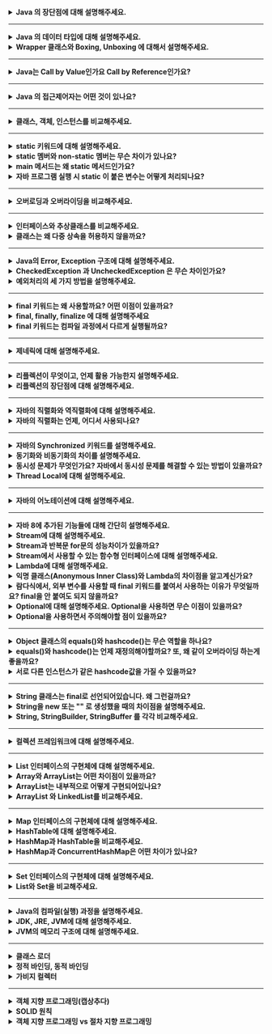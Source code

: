 <details>
  <summary><b>Java 의 장단점에 대해 설명해주세요.</b></summary>

### 답변

장점으로는 JVM에서 동작하기 때문에 운영체제에 독립적이고 객체지향 언어이기 때문에 이해하기가 쉽습니다. 또한 가비지 컬렉터에 의해 메모리를 자동으로 관리해준다는 점이 있습니다.
단점으로는 JVM 에 의해 번역되는 과정이 필요하기 때문에 비교적 느립니다. 또한 가비지 컬렉터로 인하여 비교적 많은 메모리 공간이 필요합니다.

### 정리

- 장점
    - JVM에서 동작하기 때문에 운영체제에 독립적
    - 객체지향 언어이기 때문에 이해하기 쉽다.
    - 오픈소스로 사용할 수 있고 커뮤니티가 잘 발달되어 있다.
    - 멀티쓰레드를 쉽게 구현할 수 있다.
    - 가비지 컬렉터에 의해 메모리 관리를 자동으로 해준다.
- 단점
    - 컴파일되고 번역하는 과정을 거치기 때문에 비교적 느리다.
    - 가비지 컬렉터로 인해 메모리 공간 필요

### 참고 링크

- https://github.com/WeareSoft/tech-interview/blob/master/contents/java.md#java-%EC%96%B8%EC%96%B4%EC%9D%98-%EC%9E%A5%EB%8B%A8%EC%A0%90
- https://data-flair.training/blogs/pros-and-cons-of-java/

</details>

---

<details>
  <summary><b>Java 의 데이터 타입에 대해 설명해주세요.</b></summary>

### 답변

자바의 데이터 타입은 기본 데이터 타입과 참조 타입으로 나뉩니다. 기본 데이터 타입으로는 byte, short, int, long, float, double, boolean, char 가 있으며 Stack 영역에
저장됩니다. 참조 타입은 기본형은 제외한 모든 타입이며, Heap 영역에 저장됩니다.

### 정리

- 기본 데이터 타입(Primitive Data Type)
    - 정수형 : byte, short, int, long
    - 실수형 : float, double
    - 논리형 : boolean(ture/false)
    - 문자형 : char
    - 기본 타입의 크기가 작고 고정적이기 때문에 메모리의 Stack 영역에 저장된다.
- 참조 타입(Reference Data Type)
    - 참조 타입 종류: class, array, interface, Enumeration
    - 기본형을 제외하고는 모두 참조형
    - new 키워드를 이용하여 객체를 생성하여 데이터가 생성된 주소를 참조하는 타입이다.
    - String과 배열은 참조 타입과 달리 new 없이 생성이 가능하지만 기본 타입이 아닌 참조 타입이다.
    - 참조 타입의 데이터의 크기가 가변적, 동적이기 때문에 동적으로 관리되는 Heap 영역에 저장된다.
    - 더 이상 참조하는 변수가 없을 때 가비지 컬렉션에 의해 파괴된다.
    - 참조 타입은 값이 저장된 곳의 주소를 저장하는 공간으로 객체의 주소를 저장한다. (Call-By-Value)

### 참고 링크

- https://github.com/WeareSoft/tech-interview/blob/master/contents/java.md#java%EC%9D%98-%EB%8D%B0%EC%9D%B4%ED%84%B0-%ED%83%80%EC%9E%85

</details>

<details>
  <summary><b>Wrapper 클래스와 Boxing, Unboxing 에 대해서 설명해주세요.</b></summary>

### 답변

Wrapper 클래스는 프로그램에 따라 기본 데이터 타입을 객체로 취급해야 하는 경우, 기본 타입들의 데이터를 객체로 포장한 클래스입니다. 기본 타입의 데이터를 Wrapper 클래스의 값으로 변환하면 Boxing,
반대의 경우를 Unboxing이라고 합니다.

### 정리

- Wrapper Class
    - 프로그램에 따라 기본 데이터 타입을 객체로 취급해야 하는 경우, 기본 타입들의 데이터를 객체로 포장한 클래스
    - java.lang 패키지에 존재

| 기본 타입     | 래퍼 클래스      |
|-----------|-------------|
| `byte`    | `Byte`      |
| `short`   | `Short`     |
| `int`     | `Integer`   |
| `long`    | `Long`      |
| `float`   | `Float`     |
| `double`  | `Double`    |
| `char`    | `Character` |
| `boolean` | `Boolean`   |

- Boxing
    - 기본 타입의 데이터를 Wapper 클래스의 인스턴스로 변환하는 과정
- Unboxing
    - Wrapper 클래스의 인스턴스에 저장된 값을 기본 타입의 데이터로 꺼내는 과정

### 참고 링크

- https://github.com/WeareSoft/tech-interview/blob/master/contents/java.md#wrapper-class

</details>

---

<details>
  <summary><b>Java는 Call by Value인가요 Call by Reference인가요?</b></summary> 

### 답변

자바는 Call by Value 를 따릅니다. 기본 자료형의 경우 해당 값이 복사되어 전달되고, 참조 자료형의 경우 힙 메모리의 참조값이 복사되어 전달됩니다.

### 정리

- 자바에서 파라미터는 항상 `값`으로 전달됩니다. (파라미터의 복사본이 메서드에 전달)
- 기본 자료형의 경우 값의 복사본이 전달됩니다.
- 참조 자료형의 경우 힙 메모리의 주소값이 복사되어 전달됩니다.
    - 아래 예시의 경우 User 의 메모리가 복사되어 전달된다. b 의 경우 새로운 주소를 할당하는데 메서드가 종료되면 원본 b 에는 반영되지 않는다.
  ```java
  class User {
      public int age;
  
      public User(int age) {
          this.age = age;
      }
  }
  
  public class ReferenceTypeTest {
  
      void test() {
          User a = new User(10);
          User b = new User(20);
  			  
          System.out.println(a); // age: 10
          System.out.println(b); // age: 20
          modify(a, b);
  
          System.out.println(a); // age: 11 
          System.out.println(b); // age: 20
      }
  
      private void modify(User a, User b) {
          a.age++;
  
          b = new User(30);
          b.age++;
      }
  }
  ```

### 참고 링크

- https://bcp0109.tistory.com/360
- https://github.com/WeareSoft/tech-interview/blob/master/contents/java.md#call-by-reference%EC%99%80-call-by-value%EC%9D%98-%EC%B0%A8%EC%9D%B4

</details>

---

<details>
  <summary><b>Java 의 접근제어자는 어떤 것이 있나요?</b></summary> 

### 답변

자바의 접근 제어자로는 제약 없이 접근 가능한 public, 동일 패키지 또는 상속 관계에서 접근 가능한 protected, 동일 패키지에서만 접근 가능한 package-private, 선언한 객체에서만 사용 가능한
private 이 있습니다.

### 정리

| 접근 제어자	           | 설명                             |
|-------------------|--------------------------------|
| `public`          | `해당 객체를 사용하는 프로그램 어디에서나 접근 가능` |
| `protect`         | `동일 패키지 또는 상속 관계의 객체에서 접근 가능`  |
| `package-private` | `동일 패키지에서 접근 가능`               |
| `private`         | `해당 객체에서만 사용 가능`               |

### 참고 링크

- http://www.tcpschool.com/java/java_modifier_accessModifier
- https://github.com/WeareSoft/tech-interview/blob/master/contents/java.md#java%EC%9D%98-%EC%A0%91%EA%B7%BC-%EC%A0%9C%EC%96%B4%EC%9E%90%EC%9D%98-%EC%A2%85%EB%A5%98%EC%99%80-%ED%8A%B9%EC%A7%95

</details>

---

<details>
  <summary><b>클래스, 객체, 인스턴스를 비교해주세요.</b></summary> 

### 답변

클래스는 객체를 만들어 내기 위한 틀로서 객체가 가질 수 있는 속성과 메서드를 정의하며, 이를 실체화한 것이 객체입니다. 인스턴스는 객체의 구체적인 사례입니다.

### 정리

- 클래스(Class)
    - 객체를 만들어 내기 위한 설계도 혹은 틀
    - 연관되어 있는 변수와 메서드의 집합
- 객체(Object)
    - 소프트웨어 세계에 구현할 대상
    - 클래스에 선언된 모양 그대로 생성된 실체
    - '클래스의 인스턴스(instance)' 라고도 부른다.
- 인스턴스(Instance)
    - 설계도를 바탕으로 소프트웨어 세계에 구현된 구체적인 실체
        - 즉, 객체를 소프트웨어에 실체화 하면 그것을 '인스턴스'라고 부른다.
        - 실체화된 인스턴스는 메모리에 할당된다.

### 참고 링크

- https://github.com/WeareSoft/tech-interview/blob/master/contents/java.md#%ED%81%B4%EB%9E%98%EC%8A%A4-%EA%B0%9D%EC%B2%B4-%EC%9D%B8%EC%8A%A4%ED%84%B4%EC%8A%A4%EC%9D%98-%EC%B0%A8%EC%9D%B4

</details>

---

<details>
  <summary><b>static 키워드에 대해 설명해주세요.</b></summary> 

### 답변

클래스 멤버를 정의할 때 사용되며, 객체가 생성되기 전에 초기화 되며, 모든 인스턴스에서 공유되어 사용됩니다.

### 정리

- 클래스 멤버를 정의할 때 사용
- 객체가 생성되기 전에 클래스의 로딩 과정에서 메모리에 할당되므로, 객체 생성 없이 클래스 이름만으로 접근할 수 있다.
- static 키워드를 적절히 사용하면, 메모리를 효율적으로 사용하거나 객체 생성 없이도 편리하게 접근할 수 있는 장점이 있다.

<details> <summary>클래스 멤버와 인스턴스 멤버</summary>
- 클래스 멤버: 클래스에 존재하는 변수와 메서드.
- 인스턴스 멤버: 객체(인스턴스)에 존재하는 변수와 메서드. static 키워드를 사용하지 않고 정의한다.
- 클래스 멤버에서는 인스턴스 멤버가 접근 가능하지만, 인스턴스 멤버에서는 클래스 멤버로 접근이 불가능하다.
  ![](../../../../../var/folders/1q/jkln67w958d9zskbyx2v6p940000gn/T/TemporaryItems/NSIRD_screencaptureui_x5cM7o/스크린샷 2023-03-31 오전 3.08.16.png)
</details>

### 참고 링크

- [클래스 멤버와 인스턴스 멤버](https://hyuntaekhong.github.io/blog/java-basic12/)

</details>

<details>
  <summary><b>static 멤버와 non-static 멤버는 무슨 차이가 있나요?</b></summary> 

### 답변

- static 멤버는 클래스가 로딩될 때 메모리에 할당되며, 모든 인스턴스에서 공유됩니다. 반면에 non-static 멤버는 각 인스턴스가 생성될 때 메모리에 할당되고, 인스턴스마다 고유한 값을 가집니다.

### 정리

- 다음과 3가지의 차이점이 존재한다.

| 항목           | 메모리 할당 시기   | 접근 방법                     | 공유 여부             |
|--------------|-------------|---------------------------|-------------------|
| `static`     | 클래스가 로딩될 때  | 인스턴스를 생성하지 않고 클래스 이름으로 접근 | 모든 인스턴스가 동일한 값 공유 |
| `non-static` | 인스턴스가 생성될 때 | 인스턴스를 생성한 후 접근            | 인스턴스마다 고유한 값 존재   |

### 참고 링크

</details>

<details>
  <summary><b>main 메서드는 왜 static 메서드인가요?</b></summary> 

### 답변

- main 메서드는 프로그램이 실행될 때 가장 먼저 호출됩니다. 인스턴스가 생성되기 전에 호출되어야 하기 때문에 static으로 정의되어야 합니다.

### 정리

- main 메서드는 프로그램이 시작할 때 JVM에 의해 호출됩니다. 만약 non-static 메서드라면, main 메서드를 호출하기위해 클래스를 인스턴스화 시켜야 하기 때문에 JVM 에서 직접 호출이 불가능합니다.
  따라서 main 메서드는 static 메서드여야 합니다.

### 참고 링크

- https://www.scaler.com/topics/why-main-method-is-static-in-java/

</details>

<details>
  <summary><b>자바 프로그램 실행 시 static 이 붙은 변수는 어떻게 처리되나요?</b></summary>

### 답변

- static 이 붙은 변수는 해당 클래스가 로딩될 때 Method Area에 한번 초기화되고 값 변경이 일어나지 않습니다. 이후에 인스턴스를 초기화하지 않고 사용할 수 있습니다.

### 정리

- 자바 프로그램이 실행되고 JVM이 프로그램에서 사용되는 클래스를 로드하고, 해당 static 변수를 초기화합니다.
- JVM은 Method Area 에 static 변수에 메모리를 할당합니다.

### 참고 링크

</details>

---

<details>
  <summary><b>오버로딩과 오버라이딩을 비교해주세요.</b></summary> 

### 답변

- 오버로딩은 메서드의 이름은 같고 파라미터를 다르게 한 것이고, 오버라이딩은 부모 클래스의 메서드를 자식 클래스에서 재정의하는 것을 의미합니다.

### 정리

- 오버로딩
    - 이름은 같고 매개변수의 수, 타입 또는 순서가 다른 여러 메서드 정의
    - 반환하는 타입은 달라도 된다.
- 오버라이딩
    - 메서드 이름과 매개변수가 동일한 부모 클래스의 메서드를 자식 클래스에서 재정의하는 것
    - 오버라이딩된 메서드가 자식클래스의 인스턴스에서 호출되면 부모 클래스의 메서드는 무시된다.

### 참고 링크

- https://hyoje420.tistory.com/14

</details>

---

<details>
  <summary><b>인터페이스와 추상클래스를 비교해주세요.</b></summary> 

### 답변

- 둘의 차이는 목적에 있어 차이가 있습니다. 추상클래스는 abstract 키워드로 선언된 클래스로서 기능을 이용하고 확장하도록 의도합니다. 반면, 인터페이스는 추상메서드로만 이루어진 것으로 기능의 구현을 강제하도록 의도합니다. 이때문에 추상클래스는 공통 기능을 가지는 기반 클래스로 적합하며, 인터페이스는 다형성이 필요한 경우에 적합합니다. 
### 정리

#### 추상클래스
- abstract 키워드로 선언된 클래스
- 자식 클래스가 추상클래스의 기능을 이용하고 확장하는데 초점을 둔다.
- 클래스이기 때문에 다중상속은 지원하지 않는다.
- 기능의 확장에 초점을 두기 때문에 공통 기능을 가지는 베이스 클래스에 적합하다.
#### 인터페이스
- 추상 메서드와 상수로만 이루어진 것
- 인터페이스는 선언된 기능을 구현하도록 강제한다.
- 기능의 구현을 강제하기 때문에 같은 기능을 다르게 구현하는 다형성이 필요한 경우에 적합하다.
- 다중 상속이 가능하다.
  - 다중 상속을 할 때 메서드 충돌은 어떻게 해결할까?
    - 다중 상속을 하더라도 인터페이스에는 구현부가 없고, 구현 부분이 하나이기 때문에 컴파일 에러는 나타나지 않는다.
    - 다만, default 메서드를 통해 인터페이스에서 구현하는 경우 컴파일러는 오류를 내보낸다. (모두 구현된 경우)
    - 이 경우 2가지 해결 방법이 존재한다.
      1. 인터페이스에서 구현하지 않고 상속한 클래스에서 구현한다.
      2. 하나의 인터페이스로 구현을 위임한다.
#### 추상 메서드
- abstract 키워드와 함께 구현부는 작성되지 않고 선언부만 작성된 메서드
- final 키워드가 붙은 메서드는 추상 메서드로 만들 수 없다.
- 물론 static 메서드도 추상 메서드로 만들 수 없다.
### 참고 링크

- https://brunch.co.kr/@kd4/6
- [static 메서드가 추상메서드 될 수 없는 이유](https://stackoverflow.com/questions/370962/why-cant-static-methods-be-abstract-in-java)
- [다중상속 시 메서드 충동 해결](https://webfirewood.tistory.com/130)
</details>

<details>
    <summary><b>클래스는 왜 다중 상속을 허용하지 않을까요?</b></summary> 

### 답변

- 다중 상속을 허용하지 않는 이유는 모호성때문입니다. 다중 상속하는 클래스에서 이름이 같은 메서드가 있다면 어떤 메서드를 컴파일러가 호출할지 모호하기 때문에 자바에서는 다중 상속을 지원하지 않습니다.
### 정리

- 자바에서는 모호성때문에 다중 상속을 지원하지 않는다.
- 부모 클래스들에서 같은 이름을 가진 메서드나 변수가 있다면, 자식 클래스에서 어떤 메서드를 컴파일러가 호출할지 모호하기 때문이다.  
### 참고 링크

- https://siyoon210.tistory.com/125
</details>

---

<details>
  <summary><b>Java의 Error, Exception 구조에 대해 설명해주세요.</b></summary> 

### 답변

- 자바의 Error 와 Exception 은 모두 Throwable 객체를 상속받습니다. Error 는 주로 시스템 레벨의 심각한 에러로서 개발자가 처리할 수 없는 에러입니다. 반면, Exception 은 크게 RuntimeException 과 다른 Exception 으로 구분되며, 주로 개발자가 작성한 프로그램에서 발생하는 에러입니다. 
### 정리

#### Error
- 시스템에 발생하는 심각한 예외 상황을 나타냄
- OutOfMemoryError, StackOverflowError 등
- 시스템 자체에서 발생하여 개발자가 대응할 수 없다. -> 따로 처리하지 않아도 된다.
#### Exception 
- 개발자가 작성한 프로그램에서 발생하는 예외 상황을 나타냄
- RuntimeException, IOException 등
- 일반적으로 RuntimeException 과 나머지 Exception 으로 구분되어 구조화한다.
- try-catch-finally 구문을 사용하여 예외 처리를 해야한다.
### 참고 링크

</details>

<details>
  <summary><b>CheckedException 과 UncheckedException 은 무슨 차이인가요?</b></summary> 

### 답변

- UncheckedException 와 CheckedException 의 차이는 예외 처리의 강제성에 있습니다. CheckedException 은 컴파일 과정에서 발생하여 예외를 강제하는 반면, UncheckedException 은 런타입 과정에서 발생하는 예외이기 때문에 컴파일 과정에서 예외 처리를 강제하지 않습니다. 
### 정리

#### UncheckedException

- RuntimeException 과 이를 상속한 예외
- 런타임 과정에서 발생하는 예외
- 예외 처리를 강제받지 않음
  - 다만 예외가 런타임 과정에서 발생하기 때문에 예상하지 못한 에러가 발생할 수 있다.
  - 따라서 예외 상황이 발생할 것을 대비하여 예외 처리를 하는 것이 좋다.
#### CheckedException

- RuntimeException 을 제외한 Exception 예외
- 컴파일 과정에서 발생하는 예외
- 컴파일러에 의해 예외 처리가 강제됨
### 참고 링크

</details>

<details>
    <summary><b>예외처리의 세 가지 방법을 설명해주세요.</b></summary> 

### 답변

- 예외 처리 방법으로 예외 상황을 정상 상태로 돌려놓는 예외 복구, 호출한 메서드로 예외 처리를 넘기는 예외 회피, 다른 예외로 전환하는 예외 전환이 있습니다.
### 정리

#### 예외 복구
- 예외가 발생하더라도 애플리케이션이 정상적인 흐름으로 동작하도록 진행
#### 예외 회피
- 예외가 발생하면 throws 를 통해 호출한 메서드로 예외 처리를 위임하는 것
#### 예외 전환
- 다른 예외로 전환.
- 호출한 메서드에서 예외를 처리할 때 더 명확하게 예외 상황을 인지할 수 있도록 돕는다.
- throw 를 통해 실행
### 참고 링크

- https://www.nextree.co.kr/p3239/
</details>

---

<details>
    <summary><b>final 키워드는 왜 사용할까요? 어떤 이점이 있을까요?</b></summary>

### 답변

- final 키워드는 변수와 메서드, 클래스에 붙어 변하지 않도록 하는 역할을 수행합니다. 의도치 않은 변경을 줄여 코드 안정성을 보장하고 final 변수는 상수이기 때문에 컴파일 과정에서 성능 향상을 가져올 수 있습니다. 또한, 코드 가독성을 높일 수 있습니다.
### 정리

#### 코드 안정성
- 의도치 않은 코드 변경을 줄일 수 있기 때문에 코드 안정성이 높아진다.
#### 성능 향상
- final 변수는 상수로 취급하여 컴파일 과정에서 변수를 계산하는 과정이 준다. 이만큼 성능 향상을 불러올 수 있다.
#### 코드 가독성
- 변수, 메서드, 클래스에 final 키워드를 붙이면 변경되지 않는다는 의미를 명확하게 전달할 수 있다.
### 참고 링크
</details>

<details>
    <summary><b>final, finally, finalize 에 대해 설명해주세요</b></summary> 

### 답변

- final 키워드는 변수, 메서드, 클래스를 변경 불가능하도록 만드는 것이고, finally 는 try-catch 구문 마지막에 항상 실행될 코드 블록을 정의하기 위해 사용됩니다. 마지막으로 finalize 는 GC 가 더이상의 참조가 존재하지 않는 객체를 메모리에서 삭제할 때 사용되는 메서드입니다.
### 정리

#### final
- 기본 데이터 타입에 적용: 변수에 저장된 값의 변경이 불가능
- 참조 데이터 타입에 적용: 참조 변수의 힙 메모리를 재할당 불가능
- 메서드에 적용: 오버라이드 불가능
- 클래스에 적용: 상속 불가능
#### finally
- try-catch 구문이 종료될 때 항상 실행될 코드 블록을 정의하기 위해 사용
- JVM 이 종료되거나 해당 프로세스가 종료되지 않는 이상 무조건 실행된다.
  - return 문이 try 에 있어도 finally 코드 블록이 실행됨
  - try-with-resources 구문을 사용할 수 있으면 try-catch-finally 대신 사용할 것
    - 예외가 중복될 경우 디버깅이 힘듦
    - 가독성이 나빠짐
#### finalize
- Garbage Collector 가 더이상 참조가 존재하지 않는 객체를 메모리에서 삭제할 때 호출하는 메서드
- Object 클래스의 finalize 메서드를 오버라이딩하여 커스텀할 수 있다.
### 참고 링크

- https://wjheo.tistory.com/entry/final-finally-finalize-%EC%B0%A8%EC%9D%B4%EC%A0%90
- https://ckddn9496.tistory.com/62
</details>


<details>
    <summary><b>final 키워드는 컴파일 과정에서 다르게 실행될까요?</b></summary> 

### 답변

- final 키워드가 붙은 변수는 상수와 같이 취급이 됩니다. 메서드는 오버라이딩이 안되기 때문에 오버라이딩한 메서드를 찾는 과정이 생략됩니다. 클래스는 상속이 불가능하기 때문에 자식 클래스를 찾는 과정이 생략됩니다.
### 참고 링크

</details>


---

<details>
    <summary><b>제네릭에 대해 설명해주세요.</b></summary> 

### 답변

- 제네릭은 클래스 내부에서 사용하는 타입을 외부에서 지정할 수 있는 방법입니다. 장점으로는 컴파일 시점에 타입 체크를 진행해 타입 안정성을 보장하고 코드 중복을 줄여줍니다. 반면 단점으로는  문법이 생소하여 가독성이 떨어지고 공변성 때문에 배열과의 호환성이 좋지 않습니다.
### 정리

- 클래스 내부에서 사용하는 타입을 외부에서 지정하는 방법
- 장점
  - 컴파일 시점에 타입 체크를 통해 타입 안정성을 보장
  - 코드 중복을 줄여줌
- 단점
  - 문법이 생소하여 가독성이 떨어짐.
  - 배열의 공변성으로 인해 배열과의 호환성이 떨어짐

#### 무변성(invariant)/무공변
- 하위 타입을 상위 타입의 제네릭에 대입하면 컴파일 에러가 발생한다.
```java
public class Tiger extends Animal {}
```

```java
public class Cage<T> {
	private List<T> animals = ...;
	public void push(T animal) {
		this.animals.add(animal);
    }
	public List<T> getAll() {
		return animals;
    }
}
```

```java
Animal a = new Tiger(); // OK
Cage<Animal> ca = new Cage<Tiger>(); // Compile Error.
```

<br>

- 컴파일 에러가 발생하는 이유를 예를 들어 설명하면
```java
public class Tiger extends Animal {}
public class Lion extends Animal {}
```
```java
Cage<Tiger> ct = new Cage<Tiger>();
Cage<Animal> ca = ct; // 만약 가능하다면

ca.push(new Lion()); // Lion 은 Animal 의 하위 타입이므로 가능

List<Tiger> tigers = ct.getAll(); // 우항의 결과물은 List<Lion> 
```

<br>

- 무공변일 때 문제점
```java
public class Carnivore extends Animal {}
public class Tiger extends Carnivore {}
public class Lion extends Carnivore {}
```
```java
public class Zookeeper {
	public void giveMeat(Cage<Carnivore> cage, Meat m) {
		
    }
}
```
```java
Zookeeper zk = new Zookeeper();
Cage<Tiger> ct = new Cage<>();
zk.giveMeat(ct,m); // Compile Error
```
- 위의 코드를 보면 Cage<Carnivore> 은 Cage<Tiger> 의 상위 타입이 아니기 때문에 에러가 발생한다.
- 공변으로 해결이 가능!

#### 공변(variant)

- 타입 A 가 타입 B 의 상위 타입이고, `T<A>` 가 `T<B>` 의 상위 타입일 때 공변이라고 한다.
- extends 를 이용하여 나타냄
```java
public class Zookeeper {
	public void giveMeat(Cage<? extends Carnivore> cage, Meat m) {
		
    }
}
```
```java
Zookeeper zk = new Zookeeper();
Cage<Tiger> ct = new Cage<>();
zk.giveMeat(ct,m); // 할당 가능

Cage<Lion> cl = new Cage<>();
zk.giveMeat(cl,m); // 할당 가능
```

<br>

- 공변에서의 문제점
  - 공변에서 제네릭 타입을 사용하면 메서드에 값 전달이 되지 않는다.
```java
Cage<Tiger> ct = new Cage<>();

Cage<? extends Carnivore> cage = ct; // OK
cage.push(new Tiger()); // Compile Error
```
- 위의 경우 cage 의 실제 타입이 `Cage<Tiger>` 인지 `Cage<Lion>` 인지 알수 없기 때문에 컴파일 에러 발생
- 반공변으로 해결!

#### 반공변(contravariant)
- A 가 B 의 상위 타입이고, `T<A>` 가 `T<B>` 의 하위 타입이면 반공변
  - super 을 사용하여 나타냄
```java
Cage<Tiger> ct = new Cage<>();

Cage<? super Tiger> ctt = ct; // OK
ctt.push(new Tiger()); // OK, ctt 는 Cage<Tiger> 이거나 상위타입

Cage<Carnivore> cc = new Cage<>();
Cage<? super Tiger> ctt2 = cc; // OK
ctt2.push(new Tiger()); // OK, ctt2 는 Cage<Tiger> 이거나 상위 타입
```

### 참고 링크

- https://www.youtube.com/watch?v=PtM44sO-A6g
</details>


---

<details>
    <summary><b>리플렉션이 무엇이고, 언제 활용 가능한지 설명해주세요.</b></summary> 

### 답변

- 리플렉션은 동적으로 클래스의 정보를 얻어 사용할 수 있는 기법입니다. 주로 런타임에 클래스에 접근하여 정보를 얻어야 할 때 사용됩니다. 예시로는 Spring 의 애노테이션, Jackson 등이 있습니다.
### 정리

- 런타임에 클래스의 이름, 메서드, 필드 등을 동적으로 가져오는 API
- 클래스 정보가 런타임 시점에 필요할 때 이용
- Spring 의 애노테이션, IDE 의 자동완성, Jackson 등이 있다.
### 참고 링크

- https://velog.io/@alsgus92/Java-Reflection%EC%9D%80-%EB%AC%B4%EC%97%87%EC%9D%B4%EA%B3%A0-%EC%96%B8%EC%A0%9C%EC%96%B4%EB%96%BB%EA%B2%8C-%EC%82%AC%EC%9A%A9%ED%95%98%EB%8A%94-%EA%B2%83%EC%9D%B4-%EC%A2%8B%EC%9D%84%EA%B9%8C
</details>


<details>
    <summary><b>리플렉션의 장단점에 대해 설명해주세요.</b></summary> 

### 답변

- 리플렉션의 장점으로는 클래스의 정보를 동적으로 로딩할 수 있다는 장점이 있습니다. 또한 객체를 런타임에 생성하여 유연성을 높일 수 있습니다. 반면 단점으로는 private 메서드에 접근할 수 있는 보안문제와 타입이 정해지지 않는 클래스의 정보를 동적으로 가져오기 때문에 성능 저하가 있습니다.
### 정리

#### 장점

- 클래스의 정보를 동적으로 로딩
- 객체를 런타임에 생성

#### 단점

- 타입이 정해지지 않는 클래스의 정보를 가져오기 때문에 컴파일러의 최적화를 받지 못한다. 이 때문에 성능 저하가 발생한다.
- 동적으로 클래스 정보를 가져오기 때문에 가독성이 떨어진다.
- private 메서드에 접근할 수 있기 때문에 보안문제가 생긴다.
### 참고 링크

- https://middleearth.tistory.com/72
</details>


---

<details>
    <summary><b>자바의 직렬화와 역직렬화에 대해 설명해주세요.</b></summary> 

### 답변

자바에서 직렬화는 시스템 내부에서 사용되는 객체 또는 데이터를 외부 시스템에서도 사용할 수 있도록 바이트 형태로 변환하는 기술입니다. 반면, 역직렬화는 바이트로 변환된 데이터를 객체로 변환하는 기술입니다.  
### 정리

#### 직렬화
- 시스템 내부에서 사용되는 객체 또는 데이터를 외부 시스템에서도 사용할 수 있도록 바이트 형태로 변환하는 기술
- JVM 의 메모리(힙 또는 스택)에 있는 객체 데이터를 변환
- 조건
  - 기본 타입 (primitive)
  - `java.util.Serializable` 인터페이스를 상속받은 객체
- 방법
  - `java.io.ObjectOutputStream` 객체 이용
#### 역직렬화
- 바이트로 변환된 데이터를 객체로 변환하는 기술
- JVM 의 메모리에 저장
- 조건
  - 직렬화 대상이 된 객체의 클래스가 클래스 패스에 존재해야 하며, `import` 되어 있어야 한다.
    - 직렬화와 역직렬화를 진행하는 과정이 다른 시스템에서 일어날 수 있다.
  - 자바 직렬화 대상 객체는 동일한 `serialVersionUID` 를 가지고 있어야 한다.
- 방법
  - `java.io.ObjectInputStream` 객체 이용
#### 고려해야할 점
- 직렬화된 클래스는 추후에 변경하기 어렵다. (serialVersionUID 가 클래스의 해시값에 영향을 받기 때문)
- private, package-private 정보도 공개되기 때문에 정보 은닉의 기본 개념이 사라짐
- Serializable 을 구현하지 않는 부모 객체의 경우 자식 객체를 직렬화하기 위해서는 부모 클래스에 생성자를 만들어줘야 함
- inner class 는 Serializable 을 구현할 수 없다. 바깥 객체에 대한 참조를 가지고 있고, 바깥 유효범위의 지역 변수 값을 보관하기 위해 컴파일러가 자동으로 생성하는 인위생성 필드가 있기 때문.
### 참고 링크
- https://steady-coding.tistory.com/576
- https://wedul.site/393
- https://techblog.woowahan.com/2551
</details>

<details>
    <summary><b>자바의 직렬화는 언제, 어디서 사용되나요?</b></summary> 

### 답변
- JVM 의 메모리에서만 저장된 객체 데이터를 영속화할 때 사용합니다. 장점으로는 시스템이 종료되더라도 사라지지 않는 점이 있습니다. 예시로는 파일로 저장하는 서블릿 세션, 캐시 등이 있습니다.
### 정리
- 언제?
  - JVM 메모리에서만 있는 객체 데이터를 영속화할 때 사용
- 장점
  - 시스템이 종료되더라도 없어지지 않음
- 예시
  1. 서블릿 세션
     - 서블릿 기반의 WAS 들은 대부분 세션의 자바 직렬화를 지원하고 있다.
     - 세션을 통해 파일로 저장하거나 세션 클러스터링, DB 를 저장하는 등에서 세션 자체가 직렬화가 되어 저장되고 전달됨
  2. 캐시
     - 퍼포먼스를 위한 캐시 라이브러리(Ehcache, Redis, Memcached 등)에서 주로 이용
  3. 자바 RMI(Remote Method Invocation)
     - 자바 RMI: 원격 시스템 간의 메시지 교환을 위해서 사용하는 기술
       - 소켓 통신을 하지 않고 추상화하여 메서드를 통해 호출
     - 원격에 있는 메서드를 호출할 때 전달하는 메시지(주로 객체)를 직렬화
### 참고 링크
- https://techblog.woowahan.com/2550/
</details>

---

<details>
    <summary><b>자바의 Synchronized 키워드를 설명해주세요.</b></summary>

### 답변
- Synchronized 키워드를 통하여 메서드나 코드 블록에 Lock 을 걸어 스레드 간 상호 배제를 할 수 있습니다. 메서드에 작성할 경우 해당 클래스 인스턴스에 Lock 을 걸고, 코드 블록에 작성할 경우 블록으로 작성된 부분만 Lock 이 걸리게 됩니다.
### 정리
- Lock 을 걸어 스레드 간의 상호배제를 할 수 있는 키워드.
- 적용 위치: 메서드, 코드 블록
#### 메서드에 적용
- 클래스 인스턴스에 Lock
#### static 메서드에 적용
- 클래스에 Lock
- static synchronized 메서드와 synchronized 메서드의 Lock 은 공유하지 않는다.
#### 메서드의 코드 블록에 적용
- 인스턴스의 블록 단위에 Lock 
- 동기화 전후에는 Lock 이 적용되지 않기 때문에, 효율적 사용 가능
- block 에 `this` 를 명시할 경우 메서드에 붙은 것과 같은 효과
  ```java
  public class Test {
    public void run() {
        // ...
  
        synchronized (this) {
            // ...
        }
  
        // ...
    }
  }
  ```
- block 에는 객체 인스턴스를 지정하거나 클래스를 지정할 수 있다.
#### static 메서드의 코드 블록에 적용
- 클래스에 Lock
- 코드 블록에 this 를 지정할 수 없다.
#### 동기화 순서
- Thread 의 동기화 순서를 보장하지 않는다.
### 참고 링크
- https://backtony.github.io/java/2022-05-04-java-50/
</details>

<details>
    <summary><b>동기화와 비동기화의 차이를 설명해주세요.</b></summary> 

### 답변
- 동기화와 비동기화의 차이는 호출되는 함수의 반환을 신경쓰는지 여부와 연관이 있습니다. 호출되는 함수의 반환값을 기다리면 동기화, 기다리지 않으면 비동기화입니다. 자바에서 동기화는 synchronized 키워드를 통해 구현 가능하고, 비동기화는 Thread 클래스를 통해 구현할 수 있습니다.
### 정리
#### 동기화
- 호출되는 함수의 반환값을 기다린다. 반환이 되었으면 다음 흐름을 진행한다.
- synchronized 키워드
- Atomic 클래스
  - [CAS(Compare-And-Swap)](https://steady-coding.tistory.com/568) 알고리즘을 사용하여 lock 없이 동기화 처리 가능
  - lock 없이 동기화
- volatile
  - Main Memory 에 저장
  - 모든 스레드에서 Main Memory 에 읽기, 쓰기를 하기 때문에 값이 일치함
#### 비동기화
- 호출되는 함수의 반환값을 기다리지 않고 다음 흐름을 진행한다.
- Thread 를 통해 구현
### 참고 링크
- [동기화 처리 방법](https://dev-jj.tistory.com/entry/Java-Synchronize-%EB%8F%99%EA%B8%B0%ED%99%94-%EB%B0%A9%EB%B2%95-3%EA%B0%80%EC%A7%80)
- [동기화 vs 비동기화](https://velog.io/@nittre/%EB%B8%94%EB%A1%9C%ED%82%B9-Vs.-%EB%85%BC%EB%B8%94%EB%A1%9C%ED%82%B9-%EB%8F%99%EA%B8%B0-Vs.-%EB%B9%84%EB%8F%99%EA%B8%B0#3-synchronous%EB%8F%99%EA%B8%B0%EC%99%80-asynchronous%EB%B9%84%EB%8F%99%EA%B8%B0)
</details>

<details>
    <summary><b>동시성 문제가 무엇인가요? 자바에서 동시성 문제를 해결할 수 있는 방법이 있을까요?</b></summary> 

### 답변
- 동시성 문제란 동일한 자원에 대해 여러 스레드가 동시에 접근하면서 발생하는 문제입니다. 자바에서는 해당 쓰레드만 접근할수 있는 ThreadLocal 를 통해 해결할 수 있습니다. 하지만 ThreadLocal 의 사용이 끝나면 반드시 저장된 값을 제거하는 과정을 거쳐야합니다.
### 정리
- 동일한 자원에 대해 여러 스레드가 동시에 접근하면서 발생하는 문제
- 지역 변수에서는 발생하지 거의 발생하지 않고, 싱글톤, static 과 같은 공용 필드에서 주로 발생
- 읽기와 쓰기를 동시에 하는 경우에 발생
### 참고 링크
- https://backtony.github.io/java/2021-12-24-java-41/
</details>

<details>
    <summary><b>Thread Local에 대해 설명해주세요.</b></summary> 

### 답변
- 스레드마다 접근할 수 있는 개인 저장소를 의미합니다. ThreadLocal 의 데이터는 사용이 끝나면 반드시 삭제해야합니다. 스레드 풀 환경에서 사용이 완료된 데이터를 지워주지 않으면 재사용되는 스레드가 올바르지 않는 데이터를 참조할 수 있기 때문입니다.
### 참고 링크
- https://backtony.github.io/java/2021-12-24-java-41/
</details>


---

<details>
    <summary><b>자바의 어노테이션에 대해 설명해주세요.</b></summary> 

### 답변
- 인터페이스를 기반으로 한 문법으로 주석처럼 코드에 달아 특별한 의미를 부여하거나 기능을 주입할 수 있습니다. 어노테이션에는 크게 세가지 종류가 있습니다. JDK 에 포함되어 있는 build-in 어노테이션과 어노테이션의 정보를 나타내기 위한 Meta 어노테이션, 개발자가 직접 정의한 Custom 어노테이션이 있습니다.
### 정리
- 인터페이스를 기반으로 한 문법
- 사용
  - 컴파일러에게 필요한 정보 제공
  - 컴파일/배포 시 필요한 처리 기능
  - 런타임 처리 제공
- build-in 어노테이션
  - @Override
  - @Deprecated
  - @SuppressWarnings
  - @FunctionalInterface
  - ...
- 메타 어노테이션
  - @Target: 어노테이션이 적용 가능한 대상 지정
  - @Retention: 어노테이션이 유지되는 기간 지정
  - @Documented: javadoc 포함 여부 지정
  - @Inherited: 어노테이션의 상속 가능 여부 지정
  - @Repeatable: 어노테이션을 반복하여 적용 가능하도록 지정
#### 주의 사항
- @AllArgsConstructor, @RequiredArgsConstructor
  - 인스턴스 멤버의 순서가 변경되면 생성자의 순서도 변경되기 때문에 타입이 같은 경우 개발자가 인지하지 못할 수도 있다.
- @ToString
  - 양방향 관계에서 해당 어노테이션을 통해 순환참조가 일어날 수 있다.
- @Data
  - 위의 모든 문제가 일어날 수 있다.
### 참고 링크
- https://steady-coding.tistory.com/614
</details>

---

<details>
    <summary><b>자바 8에 추가된 기능들에 대해 간단히 설명해주세요.</b></summary> 

### 답변
- 자바 8에는 익명 함수를 단순하게 표기한 람다 표현식, 하나의 추상 메서드만 갖고 있는 함수형 인터페이스, 인터페이스의 default 메서드, 연속된 정보를 처리하는 Stream 클래스, null 처리를 간편하게 하기 위한 Optional 클래스 등이 있습니다.
### 정리
- 주요하게 추가된 것
  - Lambda
  - Functional Interface
    - 하나의 추상 메서드만 가지는 인터페이스
  - Stream
  - Optional
  - 인터페이스의 Default Method
  - 날짜 관련 클래스 추가
    - `ZoneDataTime`, `LocalDate`, `DateTimeFormatter`, `DayOfWeek`
  - 병렬 배열 정렬
    - parallelSort() 메서드 추가
  - StringJoiner
    - 순차적으로 나열되는 문자열 사이에 특정 문자열을 넣어줄 때 사용
### 참고 링크
- https://bbubbush.tistory.com/23
- https://medium.com/@inhyuck/java-8%EC%97%90-%EC%B6%94%EA%B0%80%EB%90%9C-%EA%B2%83%EB%93%A4-8c66023cbbae
</details>

<details>
    <summary><b>Stream에 대해 설명해주세요.</b></summary> 

### 답변
- 자바 8에 추가된 Collection 타입의 데이터를 처리하는 API 입니다. 주요 특징으로는 병렬 처리 용이하고 원본 데이터를 변경하지 못하며 재사용 불가능하고 최종 연산을 할 때 중간 연산이 실행된다는 점이 있습니다.
### 정리
- 자바 8에 추가된 Collection 타입의 데이터를 처리하는 API
#### 특징
- 병렬 처리 용이
  - parallel() 메서드 제공. (cf. [common fork join pool](https://m.blog.naver.com/tmondev/220945933678))
  - 코어 수가 많을수록, 처리할 데이터가 많을수록, 데이터당 처리 시간이 길수록 병렬 처리 성능 향상
- Immutable
  - 원본 데이터에 대한 변경 불가능
- Lazy
  - 중간 연산은 최종 연산에 이용될 때 값 계산
  - 중간 연산: filter, map, flatMat, limit, sorted, peek, ...
  - 최종 연산: foreach, reduce, findFirst, anyMatch, count, collect, ...
- 재사용 불가능
  - 최종 연산 완료 후 Stream 이 닫히므로 재사용 불가능
### 참고 링크

</details>

<details>
    <summary><b>Stream과 반복문 for문의 성능차이가 있을까요?</b></summary>

### 답변
- for 문은 단순 인덱스 기반으로 접근하고, 컴파일러가 최적화를 하기 때문에 성능이 더 빠릅니다. 특히 for 문은 기본 데이터 타입을 통해 접근하면 wrapper 타입에 비해 Heap 메모리에 접근하지 않아도 되서 성능이 더 올라가게 됩니다.
### 참고 링크
- https://pamyferret.tistory.com/49
</details>

<details>
    <summary><b>Stream에서 사용할 수 있는 함수형 인터페이스에 대해 설명해주세요.</b></summary> 

### 답변
- 사용할 수 있는 함수형 인터페이스로는 인자를 받지 않고 반환만 하는 Supplier, 인자를 받고 반환은 하지 않는 Consumer, 인자를 받고 반환을 하는 Function, 인자를 받아서 참 거짓을 판단하는 Predicate 등이 있습니다. 
### 참고 링크
- https://bcp0109.tistory.com/313
</details>

<details>
    <summary><b>Lambda에 대해 설명해주세요.</b></summary> 

### 답변
- Lambda 는 자바 8에서 추가되어 메서드를 하나의 식으로 표현할 수 있는 익명 함수입니다. 함수형 인터페이스를 통해 정의할 수 있으며 기존 익명 함수로 작성하던 코드를 줄일 수 있다는 장점이 있습니다.
### 정리
- 자바 8에서 추가되어 메서드를 하나의 식으로 표현하는 익명 함수
- 함수형 인터페이스를 통해서 사용 가능
- 장점
  - 기존 익명 함수로 작성하던 코드를 줄일 수 있다.
  - 가독성이 증가된다.
  - 병렬 프로그래밍에 용이하다.
- 단점
  - 남용시 코드 이해가 어렵다.
  - 재귀 활용과 디버깅이 어렵다.
### 참고 링크

</details>

<details>
    <summary><b>익명 클래스(Anonymous Inner Class)와 Lambda의 차이점을 알고계신가요?</b></summary> 

### 답변
- 익명 클래스는 클래스를 의미하고 여러 메서드를 포함할 수 있지만, Lambda 는 익명 메서드를 의미합니다. 또한 익명 클래스의 this 는 새로 생성된 클래스 객체를 의미하고 Lambda 의 this 는 Lambda 를 정의한 클래스를 의미합니다.
### 정리
#### 익명 클래스
- 이름 없는 클래스
- 추상 및 구체 클래스 확장 O
- 여러 추상 메서드를 포함하는 인터페이스 구현 O
- 익명 클래스 생성 시 인스턴스 변수 선언 O
- 익명 내부 클래스 인스턴스화 O
- this 키워드가 생성된 익명 클래스 객체를 의미
#### Lambda
- 이름 없는 메서드
- 추상 및 구체 클래스 확장 X
- 여러 추상 메서드를 포함하는 인터페이스 구현 X
- 익명 클래스 생성 시 인스턴스 변수 선언 X
- 익명 내부 클래스 인스턴스화 X
- this 키워드가 생성된 Lambda 가 정의된 클래스를 의미
### 참고 링크
- https://developer-talk.tistory.com/499
</details>

<details>
    <summary><b>람다식에서, 외부 변수를 사용할 때 final 키워드를 붙여서 사용하는 이유가 무엇일까요? final을 안 붙여도 되지 않을까요?</b></summary> 

### 답변
- 외부 지역 변수를 제어하는 스레드와 람다식을 제어하는 스레드가 다를 수 있기 때문입니다. 이 경우 각 스레드간 스택 영역이 다르기 때문에 값을 공유할 수 없고, 동기화할 수 없기 때문에 외부 변수가 최신 값으로 변경이 되었는지 확신할 수 없습니다. 따라서 매번 다른 결과가 도출될 수 있기 때문에 final 키워드를 붙여야 합니다.
### 참고 링크
- https://vagabond95.me/posts/lambda-with-final/
</details>


<details>
    <summary><b>Optional에 대해 설명해주세요. Optional을 사용하면 무슨 이점이 있을까요?</b></summary> 

### 답변
- Optional 은 Null 이 될 수 있는 값을 감싸는 Wrapper 클래스입니다. 명시적으로 Null 가능성을 표현할 수 있고, Null 체크를 직접 하지 않아도 되고, NPE 가 발생할 가능성이 있는 값을 직접 다룰 필요가 없다는 점이 장점입니다.
### 정리
- Null 이 될 수 있는 값을 감싸는 Wrapper 클래스
- 장점
  - 명시적으로 변수에 대한 Null 가능성을 표현할 수 있다.
  - Null 체크를 직접 하지 않아도 된다.
  - Null Pointer Exception 이 발생할 가능성이 있는 값을 직접 다룰 필요가 없다.
- 단점
  - Wrapper 클래스이기 때문에 생성 비용이 비싸다.
  - 직렬화가 불가능하기 때문에 클래스의 인스턴스 필드로 사용하면 안된다.
  - 필드로 사용하기 위해 고안된 것이 아니므로 값을 반환하는 용도로 사용해야 한다.
### 참고 링크
- https://tecoble.techcourse.co.kr/post/2021-06-20-optional-vs-null/
</details>

<details>
    <summary><b>Optional을 사용하면서 주의해야할 점이 있을까요?</b></summary> 

### 답변
- Optional 은 직렬화를 구현하지 않았기 때문에 필드로 사용하는 것을 주의해야 합니다. 또한 생성자나 메서드 인자로 사용하는 것을 주의해야 합니다. 생성 비용이 비싼 Optional 대신 일반 객체를 넘겨 null 체크를 하는 것이 좋습니다.
### 정리
- 필드로 사용하지 말자
  - Optional 은 Serializable 을 구현하지 않았기 때문에 직렬화가 되지 않는다.
- 생성자나 메서드 인자로 사용하지 말자
  - 생성비용이 비싼 Optional 대신 일반 객체를 넘겨 호출받는 쪽에서 null 체크를 하자. Optional 이 오더라도 Optional 에 null 이 할당되어 있을 수도 있다.
- orElse 대신 orElseGet 을 사용하자
  - null 일 경우에만 반환하는 코드가 호출되므로 더 효율적이다.
- 컬렉션을 Optional 로 감싸지 말자
### 참고 링크
- https://velog.io/@hope1213/Optional%EC%9D%80-%EC%99%9C-%EC%82%AC%EC%9A%A9%ED%95%98%EB%8A%94%EC%A7%80-%EC%82%AC%EC%9A%A9%EC%8B%9C-%EC%A3%BC%EC%9D%98%EC%82%AC%ED%95%AD
</details>

---

<details>
    <summary><b>Object 클래스의 equals()와 hashcode()는 무슨 역할을 하나요?</b></summary>

### 답변
- equals 는 객체의 내부 요소를 비교하여 객체의 동등성을 확인할 떄 사용합니다. hashcode 는 런타임 시점에 객체의 유일한 값을 반환하는 것입니다. 이는 HashMap, HashTable 등 여러 Collection 클래스에서 객체끼리 구분할 때 사용합니다.
### 정리

### 참고 링크
- https://mangkyu.tistory.com/101
- https://olivejua-develop.tistory.com/65
</details>

<details>
    <summary><b>equals()와 hashcode()는 언제 재정의해야할까요? 또, 왜 같이 오버라이딩 하는게 좋을까요?</b></summary> 

### 답변
- equals 를 재정의하지 않으면 객체의 주소값만 비교하는 것이 기본 구현입니다. 하지만 객체가 같은 값을 가질 때 같은 객체로 인식하기 위해서는 클래스의 필드에 맞게 재정의가 필요합니다. hashcode 는 객체간의 구분을 위해 사용하므로 유일하게 객체를 식별할 때 재정의해야 합니다. Object 의 명세에 의하면 equals 가 동일하면 동일한 해시코드를 반환해야 합니다. 이 때문에 같이 오버라이드 해야합니다.
### 정리
- equals 만 구현했을 때 문제점
  - 만약 equals 만 구현하여 동등한 객체로 인식되는데 다른 해시 값이 나온다면, Object 명세에도 어긋나지만, 의미상으로도 이상하다. 동등한 객체인데 HashMap 이나 다른 Collection 객체에서는 다른 객체로 인식되는 문제가 생긴다.
- hashcode 만 구현했을 때 문제점
  - 만약 hashcode 만 구현하여 동일한 해시코드가 나오는데 동등성이 보장되지 않는다면, 마찬가지로 Collection 객체에서 같은 객체로 인식했는데 equals 메서드를 통해 비교할 때는 다르다는 결과가 나오게 된다. 이는 프로그램의 잠재적인 위험이 된다.
- hashcode 를 구현할 때 주의할 점
  - 핵심 필드를 꼭 포함해서 구현하자
    - 성능보다는 핵심필드를 포함하자
  - 자세한 구현 사항을 API 사용자는 모르는 것이 좋다.
    - 사용자가 구현에 의존하지 않을 수 있다.
### 참고 링크

</details>

<details>
    <summary><b>서로 다른 인스턴스가 같은 hashcode값을 가질 수 있을까요?</b></summary> 

### 답변
- 서로 다른 인스턴스더라도 해시코드 값을 가질 수 있습니다. 이때문에 해시 충돌을 해결하는 것이 중요해졌습니다. 해시 충돌을 완화하는 방법에는 크게 Open Addressing 과 Separate Chaining 방식이 존재합니다. 자바의 HashMap 에서는 Separate Chaining 방식을 사용하며, 이는 해시 버킷에 들어갈 수 있는 엔트리의 제한을 두지 않는 방식입니다.
### 정리
#### Open Addressing
- 한 버킷당 들어갈 수 있는 엔트리가 하나
- 해시 충돌이 일어난 경우, 다른 버킷에 저장
- 이를 위해 빈 버킷을 찾는 여러 알고리즘이 존재한다.
  - Linear probing
  - Quadratic probing
  - Dobule hasing
- 특징
  - 전체 버킷 중 사용중인 버킷의 비율이 커지면 탐사 비용이 비약적으로 상승한다.
  - 데이터를 삭제할 때 비효율적이다.
#### Separate Chaining
- 한 버킷에 여러 엔트리가 들어갈 수 있음
- 버킷은 주로 LinkedList 또는 Tree 를 사용
- 특징
  - 위의 방식과 비교하여 추가적인 메모리 공간 필요
  - 적재율에 따라 선형적으로 성능이 저하됨
#### 자바에서의 hash 충돌 발생 해결 방법 (HashMap)
- Separate Chaining
- Java 7 까지는 LinkedList 를 고정적으로 사용
- Java 8 부터 데이터의 개수에 따라 적으면 LinkedList, 많으면 Tree 사용
### 참고 링크
- https://d2.naver.com/helloworld/831311
- https://dkswnkk.tistory.com/679
</details>


---

<details>
    <summary><b>String 클래스는 final로 선언되어있습니다. 왜 그런걸까요?</b></summary> 

### 답변
- String 클래스가 final 로 선언되면서 불변성을 가지게 되었습니다. 이 이유로는 String Pool 을 통한 메모리 절약, 다수의 클래스에 매개변수로 사용되기 때문에 보완 관련 문제, 해시 기반 Collection 의 키 값으로 사용하기 위함 등이 있습니다.
### 정리
#### String Pool
- String 은 자바를 설계할 때 가장 많이 사용할 것으로 예상된 데이터 타입이다.
- 이를 최적화하기 위해 String Pool 에 String 리터럴을 포함하는 방법을 이용했다.
- String 객체를 공유하여 잉여 객체 생산을 막는 것이 목표이다.
- 이를 위해서는 final 또는 불변이어야 가능하다.
#### Security
- String 은 다수의 자바 클래스의 매개 변수로 쓰이고 있다. 
- 만약 String 이 불변이지 않으면, String 의 조작을 통해 시스템의 특점 파일에 대한 액세스 권한을 얻는 등 심각한 보안 문제가 발생한다.
#### Multithreading
- 자바에서 멀티 스레드를 지원하기 위해 String 객체는 thread safe 를 보장해야 한다.
#### Optimization and Performance
- String 을 불변 클래스로 만들면서 성능 최적화를 할 수 있게 되었다.
- 값이 변경되지 않는 것을 이용해서 해시 코드 값을 lazy 하게 계산하고 일단 생성 되면 String Pool 에 캐싱한다.
- 이를 통해 한번 계산된 해시 코드 값을 계속 사용하는 등 성능 개선을 할 수 있다.
- HashMap 등 해시 관련 함수에 이용할 시 성능 향상의 원인이 된다.
### 참고 링크
- https://wildeveloperetrain.tistory.com/34
</details>


<details>
    <summary><b>String을 new 또는 "" 로 생성했을 때의 차이점을 설명해주세요.</b></summary> 

### 답변
- String 을 "" 와 같이 리터럴로 생성했을 때는 String Pool 에 캐시됩니다. 따라서 객체를 재활용하는 특징이 있습니다. 반면, new 키워드로 생성했을 때는 다른 객체와 똑같이 Heap 메모리에 생성되고 객체를 공유하지 못하는 특징이 있습니다.
### 정리
#### String Pool 도 GC 가 될까?
- Java 7 이전
  - String Pool 은 PermGen 이라는 곳에 저장되어 있었습니다.
  - 이 공간은 런타임에 확장할 수 없고, GC 에 적합하지 않습니다.
  - 그리고 일반 Heap 메모리에 비해 공간이 작아서 문자열을 많이 생성할 경우 메모리 부족 에러가 발생했습니다.
- Java 7 이후
  - String Pool 은 이후 일반 Heap 공간에 저장되고 이는 GC 대상이 되는 공간입니다.
  - 이 방식을 통해 참조되지 않은 문자열을 풀에서 제거해 메모리 부족 위험이 줄어들었습니다.
### 참고 링크
- https://www.mimul.com/blog/why-string-class-has-made-immutable-or-final-java/
- https://junghyungil.tistory.com/210
</details>

<details>
    <summary><b>String, StringBuilder, StringBuffer 를 각각 비교해주세요.</b></summary> 

### 답변
- String 은 다른 두 클래스와 다르게 새로운 값을 할당할 때마다 새로운 클래스에 대한 객체가 생성됩니다. 또한 + 연산을 통해 String 객체를 합치는 경우 GC 되기 전까지 메모리에 부하를 주게 됩니다. 이와 반대로 StringBuilder, StringBuffer 는 메모리에 append 하는 방식으로 클래스에 대한 객체를 생성하지 않습니다. 다만 이 둘의 차이는 StringBuilder 는 thread safe 하지 않고, StringBuffer 는 thread safe 하다는 점이 있습니다.
### 정리
- JDK 1.5 이전 버전
  - 문자열 연산을 할 때 각 리터럴마다 새로운 메모리를 할당
- JDK 1.5 이후 버전
  - 문자열 연산을 할 때 컴파일 과정에서 StringBuilder 로 컴파일 되도록 변경
  - 단 반복문을 사용하여 문자열 연산을 할 경우 이전과 똑같이 새로운 메모리 할당
- 성능
  - StringBuilder > StringBuffer >>> String
### 참고 링크
- https://12bme.tistory.com/42
</details>

---

<details>
    <summary><b>컬렉션 프레임워크에 대해 설명해주세요.</b></summary> 

### 답변
- 컬렉션 프레임워크는 다수의 데이터를 쉽고 효과적으로 처리할 수 있는 클래스의 집합입니다. 주요 인터페이스로는 List, Set, Map, Queue 등이 있습니다. 이중 Map 은 다른 것들과 특징이 달라 Collection 을 상속하지 않고 나머지는 Collection 을 상속합니다. 장점으로는 효율적이고 빠른 코드 작성을 할 수 있습니다.
### 정리
- 정의: 다수의 데이터를 쉽고 효과적으로 처리할 수 있는 클래스 집합
- 특징
  - 가변적
  - 데이터 삽입, 탐색, 정렬 등 편리한 API 다수 제공
  - JDK 1.2 버전부터 지원
    - 초기에는 Vector, Properties, Stack, HashTable, Dictionary 등이 제공되고, 통일성있고 표준화된 인터페이스가 존재하지 않았다.
- 장점
  - 다수의 데이터 처리를 직접 구현하지 않고 사용하면 되서 편리하다.
  - 효율적인 데이터 처리로 인해 성능 향상이 있다.
- 종류
  ![collection_hierarchy.png](collection_hierarchy.png)
  - List
  - Queue
  - Set
  - Map
### 참고 링크
- https://hudi.blog/java-collection-framework-1/
- https://www.geeksforgeeks.org/how-to-learn-java-collections-a-complete-guide/
- https://dzone.com/articles/top-java-collection-interview-questions-for-2021?fbclid=IwAR0Tr4Pqpl9wSNlz9AiED50kgZNom329Q_HlaMCS9AuXtthAaoMznl53ScI
</details>

---

<details>
    <summary><b>List 인터페이스의 구현체에 대해 설명해주세요.</b></summary> 

### 답변
- List 의 구현체로는 ArrayList, LinkedList, Vector, Stack 이 존재합니다. ArrayList 는 배열처럼 연속된 메모리에 저장되어 검색은 용이하나 삽입, 삭제에는 부적절합니다. LinkedList 는 양방향 포인터 구조로 데이터 검색보다는 삽입과 삭제가 빈번하게 일어나는 경우에 유용합니다. Vector 는 ArrayList 와 동일하게 배열로 구현되어있고 내부에서 동기 처리가 일어나는 것이 특징입니다. 마지막으로 Stack 은 Vector 를 상속받아 동기 처리가 일어납니다.
### 정리
#### ArrayList
- 내부적으로 배열을 사용하여 메모리가 연속적으로 저장된다.
- 배열과 달리 메모리가 동적이다.
- 데이터 삽입, 삭제 시 해당 데이터 이후 모든 데이터의 복사가 이루어지므로 빈번한 삽입, 삭제는 비효울적이다.
- 인덱스를 통해 검색하므로 검색에 효율적이다.
#### LinkedList
- 양방향 포인터 구조로 저장된다.
- 데이터의 삽입, 삭제 시 포인터의 위치만 바꾸면 되기 때문에 효율적이다.
- 데이터 검색 시 포인터를 타면서 순회하기 때문에 비효율적이다.
#### Vector
- 내부적으로 배열을 사용한다.
- 동기화 처리를 하여 Thread Safe 하다.
- 성능이 좋지 않고 무거워 잘 쓰이지 않는다.
- 멀티 스레드 환경에서도 ArrayList 를 활용하는 것이 좋다.
  ```java
  class MyList {
    ArrayList<T> list = new ArrayList<>(Collections.synchronizedList());
  }
  ```
#### Stack
- Vector 를 상속받아 구현하였다.
- 동기화 처리를 하여 Thread-safe 하다.
### 참고 링크
- https://hudi.blog/java-collection-framework-2/
</details>

<details>
    <summary><b>Array와 ArrayList는 어떤 차이점이 있을까요?</b></summary> 

### 답변
- Array 와 ArrayList 의 차이는 길이의 가변성, 제네릭 지원, 기본 데이터 타입 저장 유무에 차이가 있습니다. 배열은 길이가 불변에 제네릭을 지원하지 않고 기본 데이터 타입을 저장할 수 있고, ArrayList 는 길이가 가변이고 제네릭을 지원합니다. 기본 데이터 타입은 저장할 수 없습니다.
### 정리

### 참고 링크
- https://xperti.io/blogs/difference-between-java-array-vs-arraylist/
</details>

<details>
    <summary><b>ArrayList는 내부적으로 어떻게 구현되어있나요?</b></summary> 

### 답변
- ArrayList 는 내부적으로 Array 로 구현되어 있습니다. 삽입시 데이터를 배열에 저장하고 만약 크기가 가득 찼다면, 크기를 늘린 새로운 ArrayList 에 모든 데이터를 복사한 후 삽입합니다.
### 참고 링크

**🆀 배열로 구현되어있으면 크기가 꽉 찬 경우 일반 배열처럼 예외가 발생할텐데 ArrayList 는 어떻게 무한히 데이터를 받을 수 있을까요?** 
```java
class ArrayList<T> {
  // ...

  private Object[] grow(int minCapacity) {
    int oldCapacity = elementData.length;
    if (oldCapacity > 0 || elementData != DEFAULTCAPACITY_EMPTY_ELEMENTDATA) {
      int newCapacity = ArraysSupport.newLength(oldCapacity,
              minCapacity - oldCapacity, /* minimum growth */
              oldCapacity >> 1           /* preferred growth */);
      return elementData = Arrays.copyOf(elementData, newCapacity);
    } else {
      return elementData = new Object[Math.max(DEFAULT_CAPACITY, minCapacity)];
    }
  }
  
  private void add(E e, Object[] elementData, int s) {
    if (s == elementData.length)
      elementData = grow();
    elementData[s] = e;
    size = s + 1;
  }
  
}
```
**※ Ref**

- https://f-lab.kr/blog/java-backend-interview-1

</details>


<details>
    <summary><b>ArrayList 와 LinkedList를 비교해주세요.</b></summary> 

### 답변
- ArrayList 는 배열로 구현되어 메모리에 순차적으로 데이터가 저장되게 됩니다. 이러한 특성 때문에 데이터를 검색할 때 인덱스를 통해 찾을 수 있어 효율적입니다. 하지만 삽입 또는 삭제 시 해당 데이터의 이후 데이터들을 모두 복사하는 과정이 필요하므로 빈번한 삽입, 삭제에는 비효율적입니다. 반면, LinkedList 는 양방향 포인터 구조로 되어있어 데이터가 메모리에 불연속적으로 저장됩니다. 데이터와 데이터 사이의 포인터를 통해 연결되어 삽입, 삭제 시 포인터만 바꾸면 되서 효율적이지만 검색 시 데이터들을 순회해야 하기 때문에 비효율적입니다.
### 참고 링크

</details>

---


<details>
    <summary><b>Map 인터페이스의 구현체에 대해 설명해주세요.</b></summary> 

### 답변
- Map 의 구현체로는 엔트리가 배열로 저장되고 해시 값을 인덱스로 사용하는 HashMap, 엔트리가 Linked List 를 사용하는 LinkedHashMap, 레드 블랙 트리로 저장되는 TreeMap, 다중 락을 지원하는 ConCurrentHashMap, 싱글 락을 지원하는 HashTable 이 있습니다.
### 정리
#### HashMap
- Entry<Key, Value> 가 배열의 형태로 저장
- 배열의 인덱스로 Key 객체의 해시코드 값 이용
  - 입력과 무관하게 출력.
  - 정렬 제공 X
- Key, Value 모두 null 값을 허용
- Thread-safe 하지 않음
- 검색 및 삽입 시간 복잡도: O(1)
- Fail-Fast Iterators
#### LinkedHashMap
- Entry<Key, Value> 가 LinkedList 형태로 저장
- 입력 받은 순서대로 저장
  - 입력한 순서대로 출력.
- Key, Value 모두 null 값을 허용
- Thread-safe 하지 않음
- 검색 및 삽입 시간 복잡도: O(1)
#### TreeMap
- Red Black 자료구조로 저장
- 키 값을 기준으로 오름차순으로 정렬
  - 입력받은 순서 보장 X
- Key null 값을 허용안함
- Thread-safe 하지 않음
- 검색 및 삽입 시간 복잡도: O(logn)
#### ConCurrentHashMap
- Key, Value 모두 null 값을 허용 X
- Thread-safe 보장
  - 버킷 단위로 lock
  - 버킷의 수 == 동시작업 가능한 쓰레드 수
  - 수정 작업시 동기 처리
#### HashTable
- Key, Value 모두 null 값을 허용 X
- Thread-safe 보장
  - 모든 작업에 동기 처리
- Fail-Safe Iterators
> Red Black Tree
> : 자기 균형 이진 탐색 트리 중 하나. 검색, 삽입, 삭제가 모두 O(logn) 보장.
### 참고 링크
- https://www.baeldung.com/java-synchronizedmap-vs-concurrenthashmap
- https://devlog-wjdrbs96.tistory.com/269
- http://egloos.zum.com/ryukato/v/910704
- https://shanepark.tistory.com/212
</details>

<details>
    <summary><b>HashTable에 대해 설명해주세요.</b></summary> 

### 답변
- 키 벨류 형태로 데이터를 저장하는 자료구조로 배열을 이용합니다. 모든 메서드에 synchronized 키워드가 붙어있어 thread-safe 하다는 특징이 있습니다. 다만 이때문에 성능 저하가 존재할 수 있습니다.
</details>

<details>
    <summary><b>HashMap과 HashTable을 비교해주세요.</b></summary> 

### 답변
- HashMap 과 HashTable 모두 배열의 형태로 저장되는 점에서 동일합니다. 다만 키 값에 null 을 허용하는지, 동기 처리를 하는지에 차이가 존재합니다.
</details>

<details>
    <summary><b>HashMap과 ConcurrentHashMap은 어떤 차이가 있나요?</b></summary> 

### 답변
- HashMap과 ConcurrentHashMap은 키 값에 null 허용 유무, 동기 처리 유무에 차이가 있습니다. ConcurrentHashMap 은 버킷에 lock 을 걸어 버킷의 수만큼 스레드를 동작시킬 수 있습니다. 또한 읽기 작업에는 락을 걸지 않고 수정 시에만 적용한다는 특징이 있습니다.
### 참고 링크
- https://newwisdom.tistory.com/110
</details>

--- 

<details>
    <summary><b>Set 인터페이스의 구현체에 대해 설명해주세요.</b></summary> 

### 답변
- Set 의 구현체로는 해시 값을 사용하는 HashSet, 저장된 순서를 유지하는 LinkedHashSet, 레드 블랙 트리의 형태로 저장되는 TreeSet 등이 있습니다. 
### 정리
#### HashSet
- 저장된 순서 유지 X
- null 입력 가능
- 해시 값으로 저장
  - 검색 속도가 빠르다.
- 내부적으로 HashMap 을 사용함
#### LinkedHashSet
- 저장된 순서 유지 O
- null 입력 가능
- 내부적으로 LinkedHashMap 을 사용함
#### TreeSet
- 데이터가 정렬된 형태로 저장
  - Red Black 트리 자료구조 이용
- null 입력 가능 X
- 내부적으로 TreeMap 을 사용함
### 참고 링크
- https://hun-developer.tistory.com/38
</details>

<details>
    <summary><b>List와 Set을 비교해주세요.</b></summary>

### 답변
- List 와 Set 은 인덱스를 통해 접근하는지, 동일한 요소를 저장할 수 있는지에 차이가 있습니다. 구현체에 따라 다르지만 List 는 인덱스를 통해 접근할 수 있고 동일한 요소를 저장할 수 있습니다. 반면, Set 은 인덱스를 통해 접근할 수 없고 동일한 요소를 저장할 수 없습니다.
### 정리
| List             | Set                  |
|------------------|----------------------|
| indexed sequence | non-indexed sequence |
| 중복 허용            | 중복 허용 X              |
### 참고 링크
- https://www.geeksforgeeks.org/difference-between-list-and-set-in-java/
**※ Reference**

- [기술 면접에서 list와 set의 차이를 물어보는 이유](https://www.youtube.com/watch?v=CMgpTGs_N_w)

</details>

--- 

<details>
    <summary><b>Java의 컴파일(실행) 과정을 설명해주세요.</b></summary> 

### 답변
- 먼저 JVM 이 OS 로부터 메모리를 할당받습니다. 이후 컴파일러에 의해 소스코드가 바이트코드로 변환됩니다. 다음 Class Loader 를 통해 Class 파일들을 JVM 으로 로딩시킨 후 이 파일들을 Execution Engine 이 해석한 후 실행하게됩니다.
### 정리
1. 자바로 개발된 프로그램을 실행하면 JVM은 OS로부터 메모리를 할당합니다.
2. 자바 컴파일러(javac)가 자바 소스코드(.java)를 자바 바이트코드(.class)로 컴파일합니다.
3. Class Loader를 통해 JVM Runtime Data Area로 로딩합니다.
4. Runtime Data Area에 로딩 된 .class들은 Execution Engine을 통해 해석합니다.
5. 해석된 바이트 코드는 Runtime Data Area의 각 영역에 배치되어 수행하며 이 과정에서 Execution Engine에 의해 GC의 작동과 스레드 동기화가 이루어집니다.
### 참고 링크
- https://velog.io/@jifrozen/%EC%9E%90%EB%B0%94-%EB%A9%B4%EC%A0%91%EC%A7%88%EB%AC%B8-%EC%A0%95%EB%A6%AC
</details>

<details>
    <summary><b>JDK, JRE, JVM에 대해 설명해주세요.</b></summary> 

### 답변
- JVM 은 자바 가상머신으로 바이트 코드를 실행시킬 수 있습니다. JRE 는 자바 실행 환경으로 실행하는데 필요한 도구들이 들어있습니다. JVM 이 이 안에 포함됩니다. JDK 는 개발을 위한 도구입니다. 컴파일러와 JRE 가 포함됩니다.
### 정리
#### JVM
- 바이트 코드(.class)를 돌리는 자바 가상머신
- 운영체제 별 제공
  - 플랫폼에 독립적
#### JRE
- 실행 환경을 제공하는 도구들
- JVM 과 Java Class 라이브러리들, Class Loader 로 구성
  - Class Loader: 프로그램을 실행하는데 필요한 클래스를 JVM 에 로딩하는 역할 수행
#### JDK
- 프로그램을 개발하기 위해 필요한 도구 모음
- JRE 와 컴파일러, 디버깅 툴 등으로 구성
### 참고 링크
- https://tecoble.techcourse.co.kr/post/2021-07-12-jvm-jre-jdk/
</details>

<details>
    <summary><b>JVM의 메모리 구조에 대해 설명해주세요.</b></summary> 

### 답변
- JVM 의 Runtime Data 영역에는 클래스의 정보를 저장하는 메서드 영역, 참조타입이 저장되는 힙 영역, 스레드 별 지역 변수, 매개변수 등이 저장되는 스택 영역, 스레드가 실행중인 스택 프레임 주소를 저장하는 PC 레지스터, 자바가 아닌 다른 언어로 작성된 코드를 저장하는 Native 메서드 스택가 있습니다.
### 정리
#### Method Area
- Class Area, Static Area
- 클래스 정보가 저장됨
  - 멤버변수, 메서드 정보(이름, 타입, 접근제어자 등)
  - class 인지 interface 인지, static 변수, final 변수
- 상수 자료형을 위한 Runtime Constant Pool 존재
- 모든 스레드에서 공유
- GC 대상
#### Heap Area
- 레퍼런스 타입이 저장됨
  - new 연산자로 생성된 객체와 배열 저장
  - String Pool
- 모든 스레드에서 공유
- 런타임 시 동적으로 할당되어 사용
- 참조가 없는 객체는 GC 대상이 됨
#### Stack Area
- 프로그램 실행 과정에서 임시로 할당되거나 메서드 영역에서만 존재하는 데이터 저장
  - 지역변수, 매개변수, 임시 데이터 등
- 스레드마다 스택 하나씩 할당
#### PC register
- 스레드에서 실행할 명령어 주소값 저장
- 스레드가 시작될 때 생성됨
#### Native Method Stack
- .class 의 바이트 코드가 아닌 기계어로 작성된 프로그램을 실행시키는 영역
- JAVA 가 아닌 다른 언어로 작성된 코드를 위한 영역
#### Heap 메모리 구조
> **_Young Gen_** : 
- Eden
  - new 를 통해 생성된 인스턴스 위치
  - 가득 차게 되면 GC 가 일어남
  - 살아남은 객체는 Survivor 영역으로 넘어감
- Survivor 0, 1
  - Eden 영역에서 살아남은 객체들이 둘 중 하나에 위치하게 된다.
  - 둘 중 하나가 꽉 차면 GC 가 일어나고 다른 Survivor 영역으로 이동한다.
    - 둘 중 하나는 항상 비워져있는 상태이다.
- Minor GC
  - Young 영역에서 발생하는 GC
> **_Old Gen_**
- Old(Tenured)
  - Survivor 1, 2 를 이동하면서 끝까지 삭제되지 않은 객체가 이곳으로 온다.
    - 객체의 Age 가 일정 이상 찬 경우
    - Age 는 Survivor 를 옮길 때마다 증가한다. 
  - 보통 Young 영역에 비해 크게 할당되고 GC 가 적게 발생된다.
- Major GC(Full GC)
  - Old 영역에서 발생하는 GC
  - 기본적으로 Old 영역이 가득 차면 실행됨 
> **_Permanent Gen(Metaspace)_**
- Permanent(Metaspace)
  - 클래스의 메타 정보 저장
  - Java 8 부터 Metaspace 로 변경되었다.
    - Metaspace 로 남어오면서 native 영역으로 위치가 변경되었다.
    - 고정된 크기가 아닌 가변 크기로 변경되었다.
### 참고 링크
- https://parkadd.tistory.com/20
- https://tecoble.techcourse.co.kr/post/2021-08-09-jvm-memory/
- https://goodgid.github.io/Java-8-JVM-Metaspace/
</details>

---

<details>
    <summary><b>클래스 로더</b></summary> 

### 정리
#### 역할
- 클래스들을 JVM 으로 동적으로 적재 (런타임 시점)
#### Details 
- JRE 의 구성 요소 중 하나
  - JVM 은 클래스 로더로 인해 파일과 파일 시스템에 대해 알 필요가 없다.
- 자바 클래스는 한번에 로딩되지 않음
```java
class ClassLoaderTest {
  public void printClassLoaders() throws ClassNotFoundException {

    System.out.println("Classloader of this class:" + PrintClassLoader.class.getClassLoader());
    // Classloader of this class:jdk.internal.loader.ClassLoaders$AppClassLoader@73d16e93
	
    System.out.println("Classloader of DriverManager:" + DriverManager.class.getClassLoader());
    // Classloader of DriverManager:jdk.internal.loader.ClassLoaders$PlatformClassLoader@1fb700ee
	
    System.out.println("Classloader of ArrayList:" + ArrayList.class.getClassLoader());
	// Classloader of ArrayList:null
  }
}
```
  - PrintClassLoader -> classpath 안에 파일
    - application / system class loader
  - DriverManager -> 표준 core 자바 클래스 확장 파일
    - extension class loader
  - ArrayList
    - bootstrap class loader
#### Bootstrap Class Loader
- core JVM 의 일부
- native 코드로 작성
- 클래스 로더의 인스턴스들을 적재하는 역할 수행
  - 모든 클래스 로더 인스턴스들의 부모 클래스 역할
- 주로 적재하는 것들
  - JDK 내부 클래스들
  - rt.jar
  - `$JAVA_HOME/jre/lib` 디렉토리의 주요 라이브러리들
- 플랫폼에 종속적
  - 다르게 구현된 클래스 로더가 존재
#### Extension Class Loader
- bootstrap 클래스 로더의 자식 클래스
- 표준 코어 자바 클래스의 extension 을 적재하는 역할 수행
- 적재하는 것들
  - JDK extension 디렉토리 -> `$JAVA_HOME/lib/ext`
  - `java.ext.dirs` 시스템 프로퍼티에 명시된 디렉토리
#### System Class Loader
- extension 클래스 로더의 자식 클래스
- 어플리케이션 레벨의 클래스들을 적재하는 역할 수행
- 적재하는 것들
  - 클래스 패스 환경 변수 등에 명시된 파일들
#### 동작 원칙
- Delegation
  1. JVM 의 Method 영역에 클래스가 적재되어 있는지 확인. 있으면 사용
  2. 없을 경우, Application Class Loader 에 해당 클래스를 적재하도록 요청
  3. Application Class Loader -> Extension Class Loader -> Bootstrap Class Loader 순으로 클래스 적재 요청 진행
  4. Bootstrap Class Loader 는 Bootstrap 클래스패스에 해당 클래스가 있는지 확인. 없을 경우 Extension Class Loader 가 요청을 수행하도록 위임
  5. Extension Class Loader 는 Extension 클래스패스에 해당 클래스가 있는지 확인. 없을 경우 Application Class Loader 가 요청을 수행하도록 위임
  6. Application Class Loader 는 Application 클래스패스에 해당 클래스가 있는지 확인. 없을 경우 `ClassNotFoundException` 발생
- Visibility
  - 하위 클래스로더는 상위 클래스로더가 적재한 클래스를 알 수 있다. 반면 상위 클래스로더는 하위 클래스로더가 적재한 클래스를 모른다.
  - 해당 원칙이 없는 경우 격리 레벨 없이 모든 클래스를 적재해야 한다. (flat class loader)
- Uniqueness
  - 클래스가 유일해야 한다.
  - 하위 클래스로더가 상위 클래스로더에서 적재한 클래스를 다시 적재하는 것을 막을 수 있다.
#### Linking
- 로드된 클래스 파일 검증 및 준비 과정
- Verification
  - 클래스 파일이 유효한지 확인
  - 클래스 파일이 JVM 의 구동 조건대로 구현되지 않았을 경우 `VerifyError` 발생
- Preparation
  - 클래스 및 인터페이스에 필요한 static field 메모리 할당 및 기본값으로 초기화
- Resolution
  - Symbolic Reference 값을 Direct Reference 값으로 변경
  - Symbolic Reference: 클래스, 필드, 메서드의 이름
  - Direct Reference: 실제 메모리 주소
  - JVM 의 Method 영역 안에 Runtime Constant Pool 안에 있는 Symbolic Reference 값을 실제 메모리 주소로 변경 
#### Initialization
- 클래스 파일의 코드를 읽어 static 값들을 지정한 값으로 할당
#### Java 8 -> Java 9
| Java 8                  | Java 9                | 달라진 점                                                                                                                            |
|-------------------------|-----------------------|----------------------------------------------------------------------------------------------------------------------------------|
| Bootstrap ClassLoader   | Bootstrap ClassLoader | - rt.jar 등이 없어짐에 따라 로딩할 수 있는 클래스의 범위 축소<br/> - Bootstrap ClassLoader 를 parent classloader 로 사용하던 코드에서 문제가 발생할 수 있음               |
| Extension ClassLoader   | Platform ClassLoader  | - jre/lib/ext, java.ext.dirs 등을 지원하지 않음<br/> - URLClassLoader 가 아닌 BuiltinClassLoader 를 상속받아 ClassLoaders 클래스 내부 static 클래스로 구현됨 |
| Application ClassLoader | System ClassLoader    | - URLClassLoader 가 아닌 BuiltinClassLoader 를 상속받아 ClassLoaders 클래스 내부 static 클래스로 구현됨                                              |
### 예상 질문
- 클래스로더가 어떤 역할을 수행하는지 설명해주세요
- 왜 클래스가 한번에 적재되지 않을까요?
### 참고 링크
- https://www.baeldung.com/java-classloaders
- https://leeyh0216.github.io/posts/java_class_loader/
- https://dzone.com/articles/demystify-java-class-loading#:~:text=Visibility%20%E2%80%93%20The%20visibility%20principle%20ensures,everything%20without%20any%20isolation%20level)
- https://homoefficio.github.io/2018/10/13/Java-%ED%81%B4%EB%9E%98%EC%8A%A4%EB%A1%9C%EB%8D%94-%ED%9B%91%EC%96%B4%EB%B3%B4%EA%B8%B0/
</details>

<details>
    <summary><b>정적 바인딩, 동적 바인딩</b></summary>

### 정리
#### 바인딩
- 값이 할당되어 변경할 수 없는 상태
#### 정적 바인딩
- 값이 컴파일 시점에 확정되는 것
- static, private, final 메서드 및 변수
  - override 가 불가능
- 성능상으로 이점이 있음
#### 동적 바인딩
- 값이 런타임 시점에 확정되는 것
- method overriding
- 다형성에 유리
- 힙 영역에 vtable(가상 메서드 테이블) 생성
  - vtable 은 클래스가 자신이 상속받은 메서드를 포함한 모든 메서드의 주소값을 저장하는 곳이다.
  - vtable ->  4byte
  - 메서드를 오버라이딩 했을 경우 오버라이딩한 메서드의 주소값을 가지기 때문에 부모 클래스 타입으로 선언되어도 오버라이딩한 메서드가 호출된다.
### 예상 질문
- 정적 바인딩과 동적 바인딩의 차이점에 대해 설명해주세요.
- 
### 참고 링크
- https://www.geeksforgeeks.org/static-vs-dynamic-binding-in-java/
</details>

<details>
    <summary><b>가비지 컬렉터</b></summary>

## 정리
### 가비지 컬렉터란?
- Heap 메모리에 있는 사용하지 않는 객체를 제거하는 역할을 수행합니다.
- Weak Generational Hypothesis: Heap 영역 설계 시 고려한 전제
  - 대부분의 객체는 금방 접근 불가능한 상태가 된다.
  - 오래된 객체에서 새로운 객체로의 참조는 아주 적게 존재한다.
- Heap 메모리 영역은 객체의 생존 기간에 따라 Young, Old 2가지 영역으로 설계되었다.
- 장점
  - 메모리를 수동으로 관리하던 것에서 비롯된 에러를 예방할 수 있다.
- 단점
  - GC 의 메모리 해제 타이밍을 개발자가 정확히 알기 어렵다.
  - 삭제될 객체를 탐색하고 삭제하는 과정에서 오버헤드가 발생한다.
#### Young 영역
- 새롭게 생성된 객체가 할당되는 영역
- 대부분의 객체가 금방 Unreachable 상태가 되기 때문에 많은 객체가 Young 영역에서 생성되고 없어진다.
- Young 영역에서 발생하는 GC 를 Minor GC 라고 하낟.
#### Old 영역
- Young 영역에서 Reachable 상태를 유지하여 살아남은 객체가 복사되는 영역
- Young 영역보다 크기가 더 크게 할당되며, 가비지가 적게 발생된다.
- Old 영역에 대한 GC 를 Major GC, Full GC 라고 한다.
- Old 영역이 Young 영역보다 크게 할당되는 이유는?
  - Young 영역은 수명이 짧은 객체들이기 때문에 큰 공간을 필요로 하지 않는다.
### 동작 방식
#### Stop The World
- JVM 이 GC 를 하기 위해 어플리케이션의 실행을 멈추는 작업
- GC 를 실행할 때 GC 를 실행하는 쓰레드를 제외한 모든 쓰레드의 작업이 중단된다.
- 성능을 위해 Stop-The-World 의 시간을 줄이는 것이 중요
#### Mark and Sweep
- Mark: 참조되는 객체를 식별하는 작업
- Sweep: Mark 되지 않은 객체들을 삭제하는 과정
#### Minor GC
- 구조 (1개의 Eden + 2개의 Survivor)
  - Eden 영역: 새로 생성된 객체가 할당되는 영역
  - Survivor 영역: 최소 1번의 GC 이상 살아남은 객체가 존재하는 영역
- 동작 방식
![Minor_GC.png](Minor_GC.png)
1. 새로 생성된 객체는 Eden 영역에 생성된다.
2. Eden 영역이 가득 찰 경우, Minor GC 가 실행된다.
   - 사용하지 않는 객체는 삭제되고 사용중인 객체는 Survivor 영역으로 이동된다.
3. 1~2 를 반복 하다가 Eden 영역이 가득 차거나 Survivor 영역이 가득 차게 되면 비어있는 Survivor 영역으로 살아남은 객체를 이동시킨다.
   - 하나의 Survivor 은 무조건 비어있다. 
   - 둘 다 비어있거나 둘 다 가득 찬 경우는 비정상적인 상황이다.
4. 이러한 과정을 반복하여 계속 살아남은 객체는 Old 영역으로 이동(Promotion)한다.
- Promotion
  - 객체의 생존 횟수를 Object Header 에 age 로 기록하고 이를 통해 여부를 결정한다.
#### Major GC
- Young 영역에서 Promotion 이 지속되어 Old 영역이 가득 차게 될 경우 Major GC 가 발생한다.
- Old 영역은 Young 영역에 비해 크기 때문에 Major GC 는 Minor GC 에 비해 10 배 이상 시간이 걸릴 수 있다.
### GC 종류
#### Serial GC
- 하나의 쓰레드로 GC 를 수행한다.
#### Parallel GC
- 여러 개의 쓰레드로 GC 를 수행한다.
- 자바 8까지 기본 가비지 컬렉터로 사용했다.
#### G1(Garbage First) GC
![img.png](G1_GC.png)
- Heap 영역을 일정 크기의 Region 으로 나누어 각 지역을 역할과 함께 논리적으로 구분하여 객체를 할당한다.
- 가비지가 많은 Region 을 우선적으로 GC 수행
- Java 7 부터 지원, Java 9 부터 기본 GC 로 사용
- Region 에 들어갈 수 있는 역할
  - Eden, Survivor, Old
  - Humongous: Region 크기의 50%를 초과하는 큰 객체를 저장하기 위한 공간
  - Available/Unused: 사용되지 않는 Region
- Minor GC
  - 기존 GC 원리와 비슷하나, 멀티쓰레드에서 병렬로 동작한다.
  - 가비지가 가장 많은 Region 을 찾아 GC 를 Mark and Sweep 을 수행한다.
  - 기존 Eden 영역은 Available/Unused 영역이 되고, 새로 복제되는 영역은 Survivor(Young) 영역이 된다.
- Major GC
  - 가비지가 많은 영역에 대해서만 GC 를 Concurrent 하게 수행한다.
## 예상 질문
- 가비지 컬렉터에 대해 설명해주세요
- GC 의 장단점은?
- GC 의 동작방식에 대해 설명해주세요.
- GC 는 언제 실행되는지 설명해주세요
  - Minor GC
  - Major GC
- Heap 영역은 왜 Young Generation 과 Old Generation 으로 나뉠까요?
  - 대부분의 객체는 수명이 짧으므로 특정 부분만 탐색함으로써 GC 의 성능을 높이기 위해
- GC의 실행 방식
  - Serial GC
  - Parallel GC
- G1 GC 가 기존 GC 와 다른 점을 설명해주세요.
- G1 GC 의 Heap 메모리 구조에 대해 설명해주세요.
- G1 GC 가 기존 GC 에 비해 빠른 이유에 대해 설명해주세요.
## 참고 링크
- https://steady-coding.tistory.com/584
- https://steady-coding.tistory.com/590
- https://mangkyu.tistory.com/119
</details>

---

<details>
    <summary><b>객체 지향 프로그래밍(캡상추다)</b></summary>
</details>

<details>
    <summary><b>SOLID 원칙</b></summary>
</details>

<details>
    <summary><b>객체 지향 프로그래밍 vs 절차 지향 프로그래밍</b></summary>
</details>